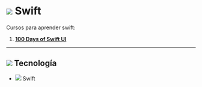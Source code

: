 # <img src="https://img.icons8.com/clouds/100/null/swift.png"/> Swift

Cursos para aprender swift:

1. [**100 Days of Swift UI**](https://github.com/eugenia1984/swift/tree/main/100_days_of_swiftUI)

---

## <img src="https://img.icons8.com/office/16/null/maintenance.png"/> Tecnología

- <img src="https://img.icons8.com/clouds/30/null/swift.png"/> Swift
